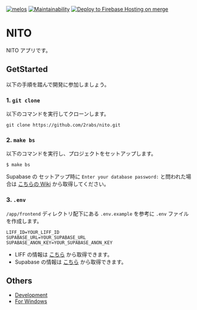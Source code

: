 [![melos](https://img.shields.io/badge/maintained%20with-melos-f700ff.svg?style=flat-square)](https://github.com/invertase/melos)
[![Maintainability](https://api.codeclimate.com/v1/badges/7144cf7d95ad890dbe19/maintainability)](https://codeclimate.com/github/2rabs/nito-app/maintainability)
[![Deploy to Firebase Hosting on merge](https://github.com/2rabs/nito-app/actions/workflows/prod-firebase-hosting-deploy.yml/badge.svg)](https://github.com/2rabs/nito-app/actions/workflows/prod-firebase-hosting-deploy.yml)

# NITO

NITO アプリです。

## GetStarted

以下の手順を踏んで開発に参加しましょう。

### 1. `git clone`

以下のコマンドを実行してクローンします。

```shell
git clone https://github.com/2rabs/nito.git
```

### 2. `make bs`

以下のコマンドを実行し、プロジェクトをセットアップします。

```shell
$ make bs
```

Supabase の セットアップ時に `Enter your database password:` と問われた場合は [こちらの Wiki](https://www.notion.so/2rabs/Supabase-5e6a3dcca45d4345839515eb7058c608) から取得してください。

### 3. `.env`

`/app/frontend` ディレクトリ配下にある `.env.example` を参考に `.env` ファイルを作成します。

```text
LIFF_ID=YOUR_LIFF_ID
SUPABASE_URL=YOUR_SUPABASE_URL
SUPABASE_ANON_KEY=YOUR_SUPABASE_ANON_KEY
```

- LIFF の情報は [こちら](https://developers.line.biz/console/channel/1656946867/liff) から取得できます。
- Supabase の情報は [こちら](https://app.supabase.com/project/hwxxihvcszfhaxlguajv/settings/api) から取得できます。

## Others

- [Development](docs/Development.md)
- [For Windows](docs/ForWindows.md)
